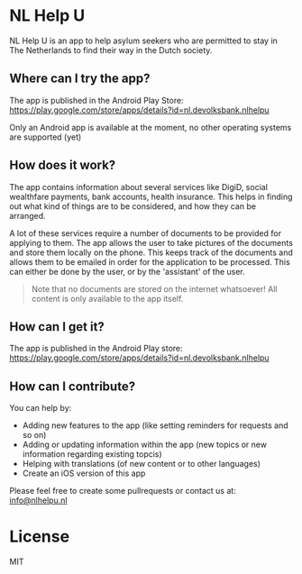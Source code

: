 # NL Help U

NL Help U is an app to help asylum seekers who are permitted to stay in The Netherlands to find their way in the Dutch society.

## Where can I try the app?

The app is published in the Android Play Store: https://play.google.com/store/apps/details?id=nl.devolksbank.nlhelpu

Only an Android app is available at the moment, no other operating systems are supported (yet)

## How does it work?

The app contains information about several services like DigiD, social wealthfare payments, bank accounts, health insurance. 
This helps in finding out what kind of things are to be considered, and how they can be arranged.

A lot of these services require a number of documents to be provided for applying to them. 
The app allows the user to take pictures of the documents and store them locally on the phone. 
This keeps track of the documents and allows them to be emailed in order for the application to be processed. 
This can either be done by the user, or by the 'assistant' of the user.

> Note that no documents are stored on the internet whatsoever! All content is only available to the app itself.

## How can I get it?

The app is published in the Android Play store: https://play.google.com/store/apps/details?id=nl.devolksbank.nlhelpu

## How can I contribute?

You can help by:
 - Adding new features to the app (like setting reminders for requests and so on)
 - Adding or updating information within the app (new topics or new information regarding existing topcis)
 - Helping with translations (of new content or to other languages)
 - Create an iOS version of this app

Please feel free to create some pullrequests or contact us at: [info@nlhelpu.nl](info@nlhelpu.nl)

# License

MIT
